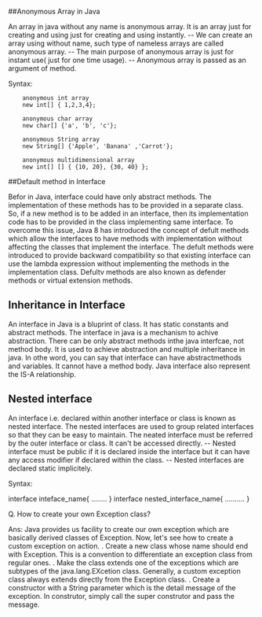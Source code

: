 ##Anonymous Array in Java
 

An array in java without any name is anonymous array. It is an array just for creating and using just for creating and using instantly.
     -- We can create an array using without name, such type of nameless arrays are called anonymous array.
     -- The main purpose of anonymous array is just for instant use( just for one time usage).
     -- Anonymous array is passed as an argument of method.

 Syntax:

        anonymous int array
        new int[] { 1,2,3,4};

        anonymous char array
        new char[] {'a', 'b', 'c'};
     
        anonymous String array
        new String[] {'Apple', 'Banana' ,'Carrot'};
  
        anonymous multidimensional array
        new int[] [] { {10, 20}, {30, 40} };



##Default method in Interface

Befor in Java, interface could have only abstract methods. The implementation of these methods has to be provided in a separate
class. So, if a new method is to be added in an interface, then its implementation code has to be provided in the class implementing 
same interface. To overcome this issue, Java 8 has introduced the concept of defult methods which allow the interfaces to have
methods with implementation without affecting the classes that implement the interface. The defult methods were introduced to 
provide backward compatibility so that existing interface can use the lambda expression without implementing the methods in the
implementation class. Defultv methods are also known as defender methods or virtual extension methods.

## Inheritance in Interface

An interface in Java is a bluprint of class. It has static constants and abstract methods. The interface in java is a mechanism to achive 
abstraction. There can be only abstract methods inthe java interfcae, not method body. It is used to achieve abstraction and multiple
inheritance in java. In othe word, you can say that interface can have abstractmethods and variables. It cannot have a method body.
Java interface also represent the IS-A relationship.

## Nested interface

An interface i.e. declared within another interface or class is known as nested interface. The nested interfaces are used to group 
related interfaces so that they can be easy to maintain. The neated interface must be referred by the outer interface or class. It 
can't be accessed directly.
  -- Nested interface must be public if it is declared inside the interface but it can have any access modifier if declared within the
     class.
  -- Nested interfaces are declared static implicitely.
  
Syntax:

 interface inteface_name{
 ........
 }
 interface nested_interface_name{
 ..........
 }

Q. How to create your own Exception class?
  
Ans: Java provides us facility to create our own exception which are basically derived classes of Exception. Now, let's see how to create 
         a custom exception on action.
         . Create a new class whose name should end with Exception. This is a convention to differentiate an exception class from regular ones.
         . Make the class extends one of the exceptions which are subtypes of the java.lang.EXcetion class. Generally, a custom exception class 
           always extends directly from the Exception class.
         . Create a constructor with a String parameter which is the detail message of the exception. In construtor, simply call the super construtor
           and pass the message. 



